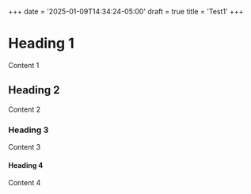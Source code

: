 +++
date = '2025-01-09T14:34:24-05:00'
draft = true
title = 'Test1'
+++

# Heading 1
Content 1

## Heading 2
Content 2

### Heading 3
Content 3

#### Heading 4
Content 4
